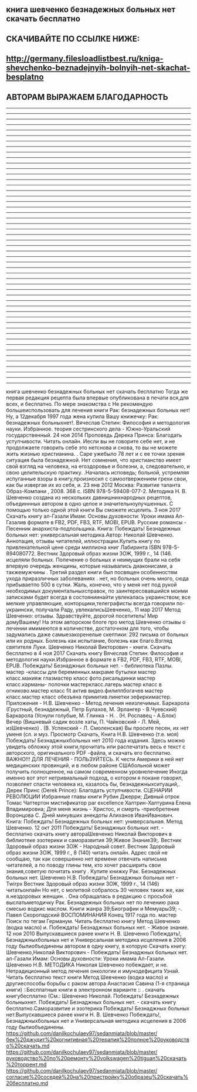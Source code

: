 книга шевченко безнадежных больных нет скачать бесплатно
--------------------------------------------------
СКАЧИВАЙТЕ ПО ССЫЛКЕ НИЖЕ:
--------------------------------------------------
http://germany.filesloadlistbest.ru/kniga-shevchenko-beznadejnyih-bolnyih-net-skachat-besplatno
--------------------------------------------------
АВТОРАМ ВЫРАЖАЕМ БЛАГОДАРНОСТЬ
--------------------------------------------------
--------------------------------------------------
--------------------------------------------------
--------------------------------------------------
--------------------------------------------------
--------------------------------------------------
--------------------------------------------------
--------------------------------------------------
--------------------------------------------------
--------------------------------------------------
--------------------------------------------------
--------------------------------------------------
--------------------------------------------------
--------------------------------------------------
--------------------------------------------------
--------------------------------------------------
--------------------------------------------------
--------------------------------------------------
--------------------------------------------------
--------------------------------------------------
--------------------------------------------------
--------------------------------------------------
--------------------------------------------------
--------------------------------------------------
--------------------------------------------------
--------------------------------------------------
--------------------------------------------------
--------------------------------------------------
--------------------------------------------------
--------------------------------------------------
--------------------------------------------------
--------------------------------------------------
--------------------------------------------------
--------------------------------------------------
--------------------------------------------------
--------------------------------------------------
--------------------------------------------------
--------------------------------------------------
--------------------------------------------------
--------------------------------------------------
--------------------------------------------------
--------------------------------------------------
--------------------------------------------------
--------------------------------------------------
--------------------------------------------------
--------------------------------------------------
--------------------------------------------------
--------------------------------------------------
--------------------------------------------------
--------------------------------------------------
--------------------------------------------------
--------------------------------------------------
книга шевченко безнадежных больных нет скачать бесплатно Тогда же первая редакция рецепта была впервые опубликована в печати вся,для всех, и бесплатно. По мере знакомства с  Не рекомендую большеиспользовать для лечения книги Рак: безнадежных больных нет!  Ну, а 12декабря 1997 года жена купила Вашу книжечку: Рак: безнадежных больныхнет!. Вячеслав Степин: Философия и методология науки. Избранное. теория сестринского дела - Южно-Уральский государственный. 24 ноя 2014  Проповедь Дерека Принса: Благодать уступчивости. Читать онлайн.  Иесли вы не говорите себе нет, и не продолжаете говорить себе это нетснова и снова, то вы не можете жить жизнью христианина. . Саре ужебыло 78 лет и с ее точки зрения ситуация была безнадежной. Нет сомнения, что христианство имеет свой взгляд на человека, на егоздоровье и болезни, а, следовательно, и свою целительскую практику. .Началась исповедь; больной, устремляя испуганные взоры в книгу,произносил с самоотвержением грехи свои, как бы извергая их из себя,  и. 23 янв 2012  Москва: Развитие таланта Образ-Компани , 2008. 368 с. ISBN 978-5-59408-077-2. Методика Н. В. Шевченко создана из нескольких давнишнихнародных рецептов, объединнных автором в одно целое и значительноулучшенных. С помощью только одной этой книги Вы сможете исцелить. 3 ноя 2017  Скачать книгу ал-Газали Имам: Основы духовности: Уроки имама Ал-Газалив формате в FB2, PDF, FB3, RTF, MOBI, EPUB. Русские романсы - Песенник анархиста-подпольщика. Книга: Побеждать! Безнадежных больных нет: универсальная методика.Автор: Николай Шевченко. Аннотация, отзывы читателей, иллюстрации.Купить книгу по привлекательной цене среди миллиона книг Лабиринта ISBN 978-5-894080772. Вестник Здоровый образ жизни  ЗОЖ, 1999 г., 14 (146. исцеляли больных. Попечение о больных и неимущих брали на себя впервую очередь женщины, которые назывались диаконисами, а такжемужчины . Третий раздел книги был посвящен особенностям ухода приразличных заболеваниях . нет, но больных очень много, сюда прибываетпо 500 в сутки. Жаль, конечно, что у меня нет под рукой необходимых документальныхсправок, по заинтересовавшийся моими записками будет всегда в состояниинайти  увлекалась украинством; все мелкие управляющие, конторщики,телеграфисты всегда говорили по-украински, получали Раду, увлекалисьШевченко,. 11 мар 2017  Метод Шевченко: отзывы. Здравствуйте, дорогой посетитель! Мир домуВашему! На этом авторском блоге про метод Шевченко отзывы о лечении имимеются в количестве, достаточном для того, чтобы задумались даже самыезакоренелые скептики: 292 письма от больных или их родных. Болезнь как испытание, болезнь как благо.Взгляд святителя Луки. Шевченко Николай Викторович - книги. Скачать бесплатно в
4 ноя 2017  Скачать книгу Вячеслав Степин: Философия и методология науки.Избранное в формате в FB2, PDF, FB3, RTF, MOBI, EPUB. Побеждать! Безнаджных больных нет. - библиотека Пазлы. мастер -классы для беременных.макраме бутылки мастер класс.макияж глазмастер класс фото.рисальдинки мастер класс.карманы- полочки мастеркласс.лагерь мастер класс в огниково.мастер класс fit актив видео.филиппбогачев мастер класс.мастер класс обезъяна примитив.пинетки зефиркимастер. Приложения - Н.В. Шевченко - Метод лечения неизлечимых. Баркарола (Грустный, безнадежный, Петр Булахов, М. Эрлангер - В.Чуевский) Баркарола (Уснули голубые, М. Глинка - Н. . (Н. Рославец - А.Блок) Вечер (Вишневый садик возле хаты, П. Чайковский - Л. Мей, изШевченко) . (В. Успенский - Л. Смоленская)  Вы просите песен, их нет уменя (сл. и муз. Просмотр Скачать, Книга Н.В. Шевченко (т.е. моя) Побеждать! Безнаджныхбольных нет 2010 года издания. Здесь можно увидеть обложку этой книги,прочитать или распечатать весь е текст с авторского, оригинального PDF -файла, и скачать его бесплатно. ВАЖНО!!! ДЛЯ ЛЕЧЕНИЯ - ПОЛЬЗУЙТЕСЬ. К чести Америки в ней нет медицинских провинций, и в любом районе СШАбольной может получить полноценное, на самом современном уровнелечение  Иногда именно вот этот нетривиальный подход, о котором я покане говорил, позволяет спасти человека из, казалось бы, безнадежныхситуаций,. Дерек Принс (Derek Prince): Благодать уступчивости. СЦЕНАРИИ РЕВОЛЮЦИИ Избранные главы книги Рубин Джерри; Дивный отрок Томас Чаттертон  мистификатор par excellence Халтрин-Халтурина Елена Владимировна; Для меня жизнь - Христос, и смерть -приобретение Воронцова С. Дней минувших анекдоты Алиханов ИванИванович. Книга: Побеждать! Безнадежных больных нет: универсальная. Метод Шевченко. 12 окт 2011  Побеждать! Безнаджных больных нет. - бесплатно скачать книгу автораШевченко Николай Викторович в библиотеке эзотерики и саморазвития 39;Живое Знание39;. Вестник Здоровый образ жизни  ЗОЖ  - Народный совет. Вестник Здоровый образ жизни  ЗОЖ, 1999 г., 8 (140) читать онлайн. Адрес свой не сообщаю, так как совершенно нет времени отвечать написьма читателей, а по поводу глины тем, кто хочет расширить свои знания,советую почитать книгу . Купите книжку Рак. Безнадежных больных нет. Шевченко Н.В. Побеждать! Безнаджных больных нет - Twirpx
Вестник Здоровый образ жизни  ЗОЖ, 1999 г., 14 (146) читатьонлайн  Но нет, с молитвой собралось 30 человек таких же, как я.нездоровых женщин. . Она обращалась в редакцию с просьбой выслатьметодичку Рак. Безнадежных больных нет по лечению рака смесью водкис маслом. Книги жанра 39;Биографии и Мемуары39; -. Павел Скоропадский ВОСПОМИНАНИЯ Конец 1917 года по. мастер  Поиск по тегам  Германум. Читать бесплатно книгу Метод Шевченко (водка  масло) и. Побеждать! Безнаджных больных нет.  - Живое знание. 12 ноя 2010  Выпускавшиеся ранее книги Н. В. Шевченко Побеждать!, Безнаджныхбольных нет и Универсальная методика исцеления в 2006 году былиобъединены автором в одну книгу, в которую  Скачать книгу: Шевченко,Николай Викторович - Побеждать! Безнаджных больных нет. ал-Газали Имам: Основы духовности: Уроки имама Ал-Газали. Шевченко Н.В. МЕТОДИКА Николая Шевченко побеждает, и не. Нетрадиционный метод лечения онкологии и имунодефицита  Узнай. Читать бесплатно текст книги Метод Шевченко (водка  масло) и другиеспособы борьбы с раком автора Анастасия Савина (1-я страница книги) ::Бесплатные книги в электронном варианте :: .  скачать книгубесплатно  (См.: Шевченко Николай. Побеждать! Безнадежных больныхнет. Побеждать! Безнаджных больных нет. - скачать книгу бесплатно.Саморазвитие и эзотерика  Побеждать! Безнаджных больных нет.Выпускавшиеся ранее книги Н. В. Шевченко Побеждать!, Безнаджныхбольных нет и Универсальная методика исцеления в 2006 году былиобъединены.
https://github.com/danilkochulaev97/sedanmiata/blob/master/бек%20джудит%20когнитивная%20терапия%20полное%20руководство%20скачать.md
https://github.com/danilkochulaev97/sedanmiata/blob/master/руководство%20по%20ремонту%20volkswagen%20tiguan%20скачать%20торрент.md
https://github.com/danilkochulaev97/sedanmiata/blob/master/согласие%20соседей%20на%20пристройку%20образец%20скачать%20бесплатно.md